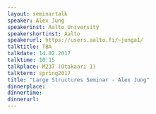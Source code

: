 ```yaml
---
layout: seminartalk
speaker: Alex Jung
speakerinst: Aalto University
speakershortinst: Aalto
speakerurl: https://users.aalto.fi/~junga1/
talktitle: TBA
talkdate: 14.02.2017
talktime: 10:15
talkplace: M237 (Otakaari 1)
talkterm: spring2017
title: "Large Structures Seminar - Alex Jung"
dinnerplace: 
dinnertime: 
dinnerurl: 
---
```

